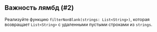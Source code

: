 ## Важность лямбд (#2)

Реализуйте функцию `filterNonBlank(strings: List<String>)`, которая возвращает `List<String>` с удаленными пустыми строками из `strings`.